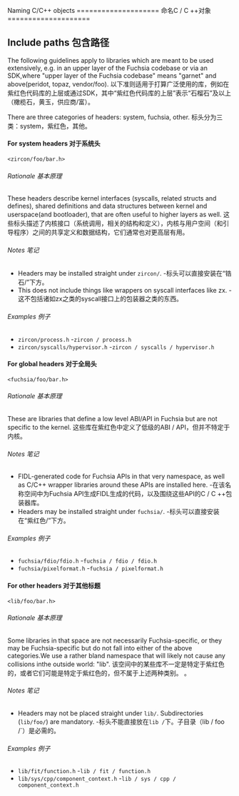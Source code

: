 Naming C/C++ objects ==================== 命名C / C ++对象====================

 
## Include paths  包含路径 

The following guidelines apply to libraries which are meant to be used extensively, e.g. in an upper layer of the Fuchsia codebase or via an SDK,where "upper layer of the Fuchsia codebase" means "garnet" and above(peridot, topaz, vendor/foo). 以下准则适用于打算广泛使用的库，例如在紫红色代码库的上层或通过SDK，其中“紫红色代码库的上层”表示“石榴石”及以上（橄榄石，黄玉，供应商/富）。

There are three categories of headers: system, fuchsia, other.  标头分为三类：system，紫红色，其他。

 
#### For system headers  对于系统头 

```
<zircon/foo/bar.h>
```
 

 
###### Rationale  基本原理 

These headers describe kernel interfaces (syscalls, related structs and defines), shared definitions and data structures between kernel and userspace(and bootloader), that are often useful to higher layers as well. 这些标头描述了内核接口（系统调用，相关的结构和定义），内核与用户空间（和引导程序）之间的共享定义和数据结构，它们通常也对更高层有用。

 
###### Notes  笔记 

 
- Headers may be installed straight under `zircon/`.  -标头可以直接安装在“锆石/”下方。
- This does not include things like wrappers on syscall interfaces like zx.  -这不包括诸如zx之类的syscall接口上的包装器之类的东西。

 
###### Examples  例子 

 
- `zircon/process.h`  -`zircon / process.h`
- `zircon/syscalls/hypervisor.h`  -`zircon / syscalls / hypervisor.h`

 

 
#### For global headers  对于全局头 

```
<fuchsia/foo/bar.h>
```
 

 
###### Rationale  基本原理 

These are libraries that define a low level ABI/API in Fuchsia but are not specific to the kernel. 这些库在紫红色中定义了低级的ABI / API，但并不特定于内核。

 
###### Notes  笔记 

 
- FIDL-generated code for Fuchsia APIs in that very namespace, as well as C/C++ wrapper libraries around these APIs are installed here. -在该名称空间中为Fuchsia API生成FIDL生成的代码，以及围绕这些API的C / C ++包装器库。
- Headers may be installed straight under `fuchsia/`.  -标头可以直接安装在“紫红色/”下方。

 
###### Examples  例子 

 
- `fuchsia/fdio/fdio.h`  -`fuchsia / fdio / fdio.h`
- `fuchsia/pixelformat.h`  -`fuchsia / pixelformat.h`

 

 
#### For other headers  对于其他标题 

```
<lib/foo/bar.h>
```
 

 
###### Rationale  基本原理 

Some libraries in that space are not necessarily Fuchsia-specific, or they may be Fuchsia-specific but do not fall into either of the above categories.We use a rather bland namespace that will likely not cause any collisions inthe outside world: "lib". 该空间中的某些库不一定是特定于紫红色的，或者它们可能是特定于紫红色的，但不属于上述两种类别。 。

 
###### Notes  笔记 

 
- Headers may not be placed straight under `lib/`. Subdirectories (`lib/foo/`) are mandatory. -标头不能直接放在`lib /`下。子目录（lib / foo /`）是必需的。

 
###### Examples  例子 

 
- `lib/fit/function.h`  -`lib / fit / function.h`
- `lib/sys/cpp/component_context.h`  -`lib / sys / cpp / component_context.h`
